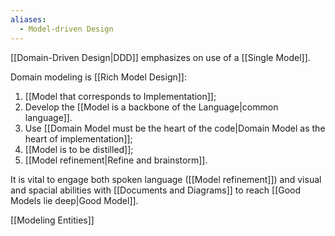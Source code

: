 ```yaml
---
aliases:
  - Model-driven Design
---
```

[[Domain-Driven Design|DDD]] emphasizes on use of a [[Single Model]].

Domain modeling is [[Rich Model Design]]:
1. [[Model that corresponds to Implementation]];
2. Develop the [[Model is a backbone of the Language|common language]].
3. Use [[Domain Model must be the heart of the code|Domain Model as the heart of implementation]];
4. [[Model is to be distilled]];
5. [[Model refinement|Refine and brainstorm]].

It is vital to engage both spoken language ([[Model refinement]]) and visual and spacial abilities with [[Documents and Diagrams]] to reach [[Good Models lie deep|Good Model]].

[[Modeling Entities]]
